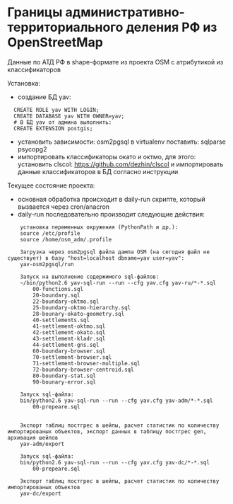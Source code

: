 Границы административно-территориального деления РФ из OpenStreetMap
====================================================================

Данные по АТД РФ в shape-формате из проекта OSM с атрибутикой из классификаторов

Установка:
* создание БД yav:
```
  CREATE ROLE yav WITH LOGIN;
  CREATE DATABASE yav WITH OWNER=yav;
  # В БД yav от админа выполнить:
  CREATE EXTENSION postgis;
```
* установить зависимости:
    osm2pgsql
    в virtualenv поставить:
        sqlparse
        psycopg2
* импортировать классификаторы окато и октмо, для этого:
    установить clscol: https://github.com/dezhin/clscol и импортировать данные классификаторов в БД согласно инструкции


Текущее состояние проекта:

* основная обработка происходит в daily-run скрипте, который вызвается через cron/anacron
* daily-run последовательно производит следующие действия:
```
    установка переменных окружения (PythonPath и др.):
    source /etc/profile
    source /home/osm_adm/.profile

    Загрузка через osm2pgsql файла дампа OSM (на сегодня файл не существует) в базу "host=localhost dbname=yav user=yav":
    yav-osm2pgsql/run

    Запуск на выполнение содержимого sql-файлов:
    ~/bin/python2.6 yav-sql-run --run --cfg yav.cfg yav-ru/*-*.sql
        00-functions.sql
        20-boundary.sql
        22-boundary-oktmo.sql
        25-boundary-oktmo-hierarchy.sql
        28-bounary-okato-geometry.sql
        40-settlements.sql
        41-settlement-oktmo.sql
        42-settlement-okato.sql
        43-settlement-kladr.sql
        44-settlement-gns.sql
        60-boundary-browser.sql
        70-settlement-browser.sql
        71-settlement-browser-multiple.sql
        72-boundary-browser-centroid.sql
        80-boundary-stat.sql
        90-bounary-error.sql

    Запуск sql-файла:
    bin/python2.6 yav-sql-run --run --cfg yav.cfg yav-adm/*-*.sql
        00-prepeare.sql


    Экспорт таблиц постгрес в шейпы, расчет статистик по количеству импортированых объектов, экспорт данных в таблицу постгрес gen, архивация шейпов
    yav-adm/export

    Запуск sql-файла:
    bin/python2.6 yav-sql-run --run --cfg yav.cfg yav-dc/*-*.sql
        00-prepeare.sql

    Экспорт таблиц постгрес в шейпы, расчет статистик по количеству импортированых объектов
    yav-dc/export
```
